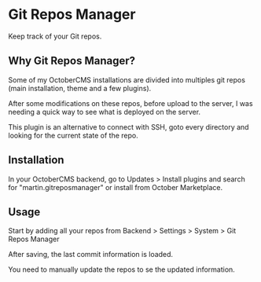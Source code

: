 # Git Repos Manager
Keep track of your Git repos.


## Why Git Repos Manager?
Some of my OctoberCMS installations are divided into multiples git repos (main installation, theme and a few plugins).

After some modifications on these repos, before upload to the server, I was needing a quick way to see what is deployed on the server.

This plugin is an alternative to connect with SSH, goto every directory and looking for the current state of the repo.


## Installation

In your OctoberCMS backend, go to Updates > Install plugins and search for "martin.gitreposmanager" or install from October Marketplace.


## Usage
Start by adding all your repos from Backend > Settings > System > Git Repos Manager

After saving, the last commit information is loaded.

You need to manually update the repos to se the updated information.